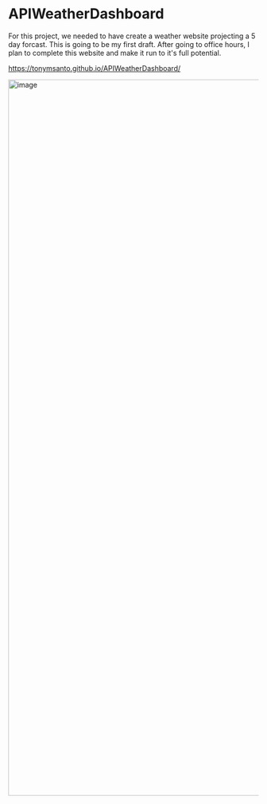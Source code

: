 # APIWeatherDashboard

For this project, we needed to have create a weather website projecting a 5 day forcast. This is going to be my first draft. After going to office hours, I plan to complete this website and make it run to it's full potential.

https://tonymsanto.github.io/APIWeatherDashboard/

<img width="1438" alt="image" src="https://user-images.githubusercontent.com/109988819/185777160-8a599a59-bb56-4327-9b4a-19b79b1f5ffc.png">
